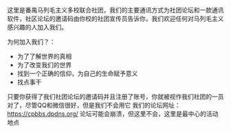 这里是番禺马列毛主义多校联合社团，我们的主要通讯方式为社团论坛和一款通讯软件，社区论坛的邀请码由你校的社团宣传员告诉你，我们欢迎任何对马列毛主义感兴趣的人加入我们。

为何加入我们？：
- 为了了解世界的真相
- 为了改变我们的世界
- 找到一个正确的信仰，为自己的生命赋予意义
- 找点事干

只要你获得了我们社团论坛的邀请码并且注册了账号，你就被视作我们社团的一员
对了，尽管QQ和微信很好，但是我们不会用它
我们的论坛网址：https://cpbbs.dpdns.org/
论坛可能会崩溃，但这里不会，这里是最中心的活动地点